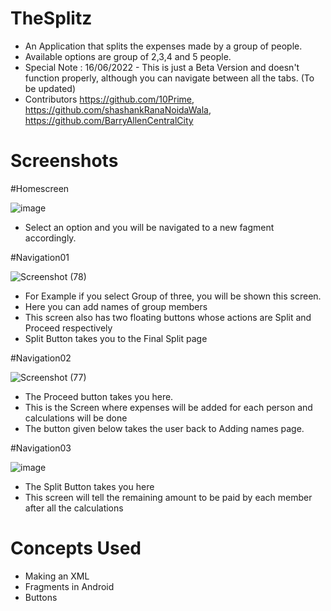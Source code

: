 # TheSplitz

- An Application that splits the expenses made by a group of people. 
- Available options are group of 2,3,4 and 5 people.
- Special Note : 16/06/2022 - This is just a Beta Version and doesn't function properly, although you can navigate between all the tabs. (To be updated)
- Contributors https://github.com/10Prime, https://github.com/shashankRanaNoidaWala, https://github.com/BarryAllenCentralCity

# Screenshots

#Homescreen

![image](https://user-images.githubusercontent.com/93136153/174134752-37891043-5897-42ef-8700-ad43a732612f.png)

- Select an option and you will be navigated to a new fagment accordingly.

#Navigation01

![Screenshot (78)](https://user-images.githubusercontent.com/105490890/174143209-b57ae9ba-4b2a-485f-b4b2-030de53d7f92.png)


- For Example if you select Group of three, you will be shown this screen.
- Here you can add names of group members
- This screen also has two floating buttons whose actions are Split and Proceed respectively
- Split Button takes you to the Final Split page

#Navigation02

![Screenshot (77)](https://user-images.githubusercontent.com/105490890/174142777-4b8e2a3f-ed3c-4e1d-9609-09b0a5ca0aa2.png)


- The Proceed button takes you here.
- This is the Screen where expenses will be added for each person and calculations will be done
- The button given below takes the user back to Adding names page.

#Navigation03

![image](https://user-images.githubusercontent.com/93136153/174138595-0e6ae7c7-8c8b-49c9-8426-2c21ff520cc0.png)

- The Split Button takes you here
- This screen will tell the remaining amount to be paid by each member after all the calculations

# Concepts Used

- Making an XML
- Fragments in Android
- Buttons

